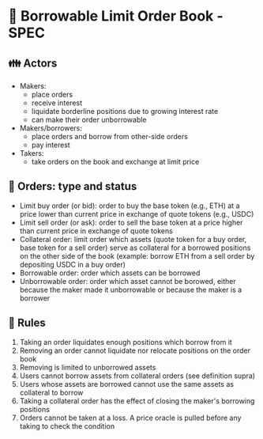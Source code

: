 # :book: Borrowable Limit Order Book - SPEC

## :family: Actors

- Makers:
  - place orders
  - receive interest
  - liquidate borderline positions due to growing interest rate
  - can make their order unborrowable
- Makers/borrowers:
  - place orders and borrow from other-side orders
  - pay interest
- Takers:
  - take orders on the book and exchange at limit price

## :card_index: Orders: type and status

- Limit buy order (or bid): order to buy the base token (e.g., ETH) at a price lower than current price in exchange of quote tokens (e.g., USDC)
- Limit sell order (or ask): order to sell the base token at a price higher than current price in exchange of quote tokens
- Collateral order: limit order which assets (quote token for a buy order, base token for a sell order) serve as collateral for a borrowed positions on the other side of the book (example: borrow ETH from a sell order by depositing USDC in a buy order)
- Borrowable order: order which assets can be borrowed
- Unborrowable order: order which asset cannot be borowed, either because the maker made it unborrowable or because the maker is a borrower

## :scroll: Rules

1. Taking an order liquidates enough positions which borrow from it
2. Removing an order cannot liquidate nor relocate positions on the order book
3. Removing is limited to unborrowed assets
4. Users cannot borrow assets from collateral orders (see definition supra)
5. Users whose assets are borrowed cannot use the same assets as collateral to borrow
6. Taking a collateral order has the effect of closing the maker's borrowing positions
7. Orders cannot be taken at a loss. A price oracle is pulled before any taking to check the condition
